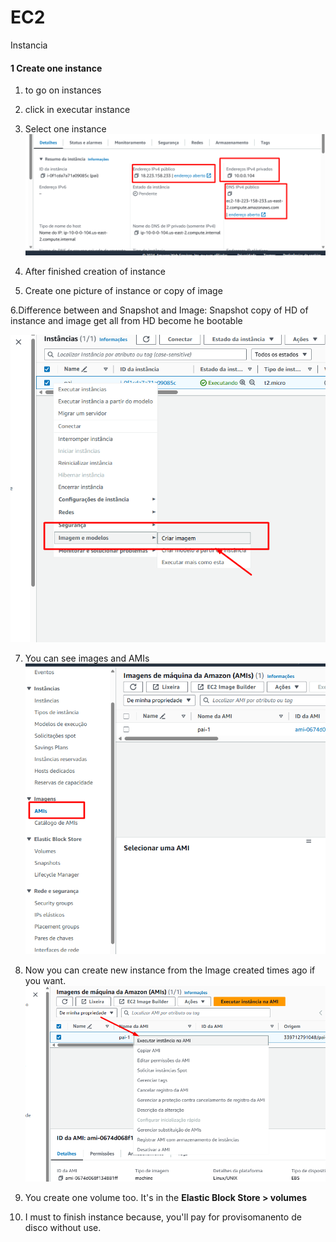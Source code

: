 # EC2
Instancia


#### 1 Create one instance

1. to go on instances
2. click in executar instance
3. Select one instance
![alt text](image.png)

4. After finished creation of instance
5. Create one picture of instance or copy of image

6.Difference between and Snapshot and Image: Snapshot copy of HD of instance and image get all from HD become he bootable

![alt text](image-1.png)

7. You can see images and AMIs
![alt text](image-2.png)

8. Now you can create new instance from the Image created times ago if you want.
![alt text](image-3.png)

9. You create one volume too. It's in the **Elastic Block Store > volumes**

10. I must to finish instance because, you'll pay for provisomanento de disco without use.

